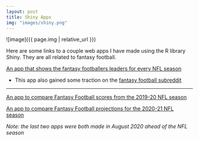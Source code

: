 ```yaml
---
layout: post
title: Shiny Apps
img: "images/shiny.png"
---
```

![image]({{ page.img | relative_url }})

Here are some links to a couple web apps I have made using the R library Shiny. They are all related to fantasy football.

<a href = "https://goprani04.shinyapps.io/Historical-Fantasy/" target = "_blank"> An app that shows the fantasy footballers leaders for every NFL season </a>
 - This app also gained some traction on the [fantasy football subreddit](https://www.reddit.com/r/fantasyfootball/comments/ikmwwx/i_built_a_web_app_that_allows_you_to_see_fantasy/)

<hr>

<a href = "https://goprani04.shinyapps.io/FantasyCompare/" target = "_blank"> An app to compare Fantasy Football scores from the 2019-20 NFL season</a>

<a href = "https://goprani04.shinyapps.io/2020ProjectionCompare/" target = "_blank"> An app to compare Fantasy Football projections for the 2020-21 NFL season </a>

*Note: the last two apps were both made in August 2020 ahead of the NFL season*
